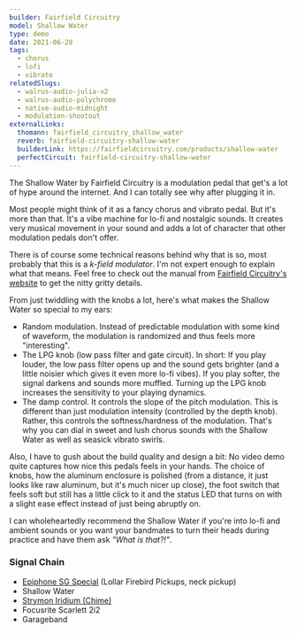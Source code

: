 ```yaml
---
builder: Fairfield Circuitry
model: Shallow Water
type: demo
date: 2021-06-28
tags:
  - chorus
  - lofi
  - vibrato
relatedSlugs:
  - walrus-audio-julia-v2
  - walrus-audio-polychrome
  - native-audio-midnight
  - modulation-shootout
externalLinks:
  thomann: fairfield_circuitry_shallow_water
  reverb: fairfield-circuitry-shallow-water
  builderLink: https://fairfieldcircuitry.com/products/shallow-water
  perfectCircuit: fairfield-circuitry-shallow-water
---
```


The Shallow Water by Fairfield Circuitry is a modulation pedal that get's a lot of hype around the internet. And I can totally see why after plugging it in.

Most people might think of it as a fancy chorus and vibrato pedal. But it's more than that. It's a vibe machine for lo-fi and nostalgic sounds. It creates very musical movement in your sound and adds a lot of character that other modulation pedals don't offer.

There is of course some technical reasons behind why that is so, most probably that this is a _k-field modulator_. I'm not expert enough to explain what that means. Feel free to check out the manual from [Fairfield Circuitry's website](https://fairfieldcircuitry.com/products/shallow-water) to get the nitty gritty details.

From just twiddling with the knobs a lot, here's what makes the Shallow Water so special to my ears:

- Random modulation. Instead of predictable modulation with some kind of waveform, the modulation is randomized and thus feels more "interesting".
- The LPG knob (low pass filter and gate circuit). In short: If you play louder, the low pass filter opens up and the sound gets brighter (and a little noisier which gives it even more lo-fi vibes). If you play softer, the signal darkens and sounds more muffled. Turning up the LPG knob increases the sensitivity to your playing dynamics.
- The damp control. It controls the slope of the pitch modulation. This is different than just modulation intensity (controlled by the depth knob). Rather, this controls the softness/hardness of the modulation. That's why you can dial in sweet and lush chorus sounds with the Shallow Water as well as seasick vibrato swirls.

Also, I have to gush about the build quality and design a bit: No video demo quite captures how nice this pedals feels in your hands. The choice of knobs, how the aluminum enclosure is polished (from a distance, it just looks like raw aluminum, but it's much nicer up close), the foot switch that feels soft but still has a little click to it and the status LED that turns on with a slight ease effect instead of just being abruptly on.

I can wholeheartedly recommend the Shallow Water if you're into lo-fi and ambient sounds or you want your bandmates to turn their heads during practice and have them ask _"What is that?!"_.

### Signal Chain

- [Epiphone SG Special](https://www.thomann.de/intl/epiphone_sg_special_p_90_faded_pelham.htm?partner_id=15606) (Lollar Firebird Pickups, neck pickup)
- Shallow Water
- [Strymon Iridium (Chime)](/demos/strymon-iridium)
- Focusrite Scarlett 2i2
- Garageband
